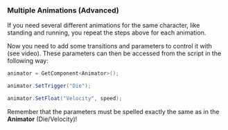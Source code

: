 ### Multiple Animations (Advanced)

If you need several different animations for the same character,
like standing and running, you repeat the steps above for each animation.

Now you need to add some transitions and parameters to control it with
(see video). These parameters can then be accessed from the script in the following way:

```csharp
animator = GetComponent<Animator>();

animator.SetTrigger("Die");

animator.SetFloat("Velocity", speed);
```

Remember that the parameters must be spelled exactly the same as in
the **Animator** (Die/Velocity)!